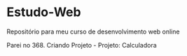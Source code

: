 # Estudo-Web
Repositório para meu curso de desenvolvimento web online

Parei no 368. Criando Projeto - Projeto: Calculadora
